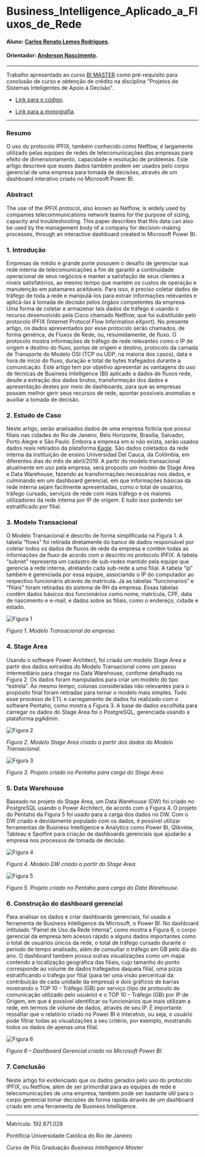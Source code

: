 # Business_Intelligence_Aplicado_a_Fluxos_de_Rede

#### Aluno: [Carlos Renato Lemos Rodrigues](https://github.com/carlosrenatolr).
#### Orientador: [Anderson Nascimento](https://github.com/insightds).

---

Trabalho apresentado ao curso [BI MASTER](https://ica.puc-rio.ai/bi-master) como pré-requisito para conclusão de curso e obtenção de crédito na disciplina "Projetos de Sistemas Inteligentes de Apoio à Decisão".

- [Link para o código](https://github.com/carlosrenatolr/Business-Intelligence-aplicado-a-Fluxos-de-Rede).

- [Link para a monografia](Business%20Intelligence%20aplicado%20a%20Fluxos%20de%20Rede.docx).

---

### Resumo

O uso do protocolo IPFIX, também conhecido como Netflow, é largamente utilizado pelas equipes de redes de telecomunicações das empresas para efeito de dimensionamento, capacidade e resolução de problemas. Este artigo descreve que esses dados também podem ser usados pelo corpo gerencial de uma empresa para tomada de decisões, através de um dashboard interativo criado no Microsoft Power BI.

### Abstract

The use of the IPFIX protocol, also known as Netflow, is widely used by companies telecommunications network teams for the purpose of sizing, capacity and troubleshooting. This paper describes that this data can also be used by the management body of a company for decision-making processes, through an interactive dashboard created in Microsoft Power BI.

### 1. Introdução

Empresas de médio e grande porte possuem o desafio de gerenciar sua rede interna de telecomunicações a fim de garantir a continuidade operacional de seus negócios e manter a satisfação de seus clientes a níveis satisfatórios, ao mesmo tempo que mantém os custos de operação e manutenção em patamares aceitáveis. Para isso, é preciso coletar dados de tráfego de toda a rede e manipulá-los para extrair informações relevantes e aplicá-las à tomada de decisão pelos órgãos competentes da empresa.
Uma forma de coletar e armazenar tais dados de tráfego é usando o recurso desenvolvido pela Cisco chamado Netflow, que foi substituído pelo protocolo IPFIX (Internet Protocol Flow Information eXport). No presente artigo, os dados apresentados por esse protocolo serão chamados, de forma genérica, de Fluxos de Rede, ou, resumidamente, de fluxo. O protocolo mostra informações de tráfego de rede relevantes como o IP de origem e destino do fluxo, portas de origem e destino, protocolo da camada de Transporte do Modelo OSI (TCP ou UDP, na maioria dos casos), data e hora de início do fluxo, duração e total de bytes trafegados durante a comunicação.
Este artigo tem por objetivo apresentar as vantagens do uso de técnicas de Business Intelligence (BI) aplicado a dados de fluxos rede, desde a extração dos dados brutos, transformação dos dados e apresentação destes por meio de dashboards, para que as empresas possam melhor gerir seus recursos de rede, apontar possíveis anomalias e auxiliar a tomada de decisão.

### 2. Estudo de Caso

Neste artigo, serão analisados dados de uma empresa fictícia que possui filiais nas cidades do Rio de Janeiro, Belo Horizonte, Brasília, Salvador, Porto Alegre e São Paulo. Embora a empresa em si não exista, serão usados dados reais retirados da plataforma [Kagle](https://www.kaggle.com/jsrojas/labeled-network-traffic-flows-114-applications). São dados coletados da rede interna da instituição de ensino Universidad Del Cauca, da Colômbia, em diferentes dias do mês de abril/2019.
A partir do modelo transacional atualmente em uso pela empresa, será proposto um modelo de Stage Area e Data Warehouse, fazendo as transformações necessárias nos dados, e culminando em um dashboard gerencial, em que informações básicas da rede interna sejam facilmente apresentadas, como o total de usuários, tráfego cursado, serviços de rede com mais tráfego e os maiores utilizadores da rede interna por IP de origem. E tudo isso podendo ser estratificado por filial.

### 3. Modelo Transacional

O Modelo Transacional é descrito de forma simplificada na Figura 1. A tabela “flows” foi retirada diretamente do banco de dados responsável por coletar todos os dados de fluxos de rede da empresa e contém todas as informações de fluxo de acordo com o descrito no protocolo IPFIX. A tabela “subnet” representa um cadastro de sub-redes mantido pela equipe que gerencia a rede interna, atrelando cada sub-rede a uma filial. A tabela “ip” também é gerenciada por essa equipe, associando o IP do computador ao respectivo funcionário através da matrícula. Já as tabelas “funcionarios” e “filiais” foram retiradas do sistema de RH da empresa. Essas tabelas contêm dados básicos dos funcionários como nome, matrícula, CPF, data de nascimento e e-mail, e dados sobre as filiais, como o endereço, cidade e estado.

![Figura 1](modelo_transacional.png)

*Figura 1. Modelo Transacional da empresa.*

### 4. Stage Area

Usando o software Power Architect, foi criado um modelo Stage Area a partir dos dados extraídos do Modelo Transacional como um passo intermediário para chegar no Data Warehouse, confome detalhado na Figura 2. Os dados foram manipulados para criar um modelo do tipo “estrela”. Ao mesmo tempo, colunas consideradas não relevantes para o propósito final foram retiradas para tornar o modelo mais simples. Todo esse processo de ETL e carregamento de dados foi realizado com o software Pentaho, como mostra a Figura 3. A base de dados escolhida para carregar os dados do Stage Area foi o PostgreSQL, gerenciada usando a plataforma pgAdmin.

![Figura 2](modelo_st.png)

*Figura 2. Modelo Stage Area criado a partir dos dados do Modelo Transacional.*

![Figura 3](projeto_pdi_st.png)

*Figura 3. Projeto criado no Pentaho para carga do Stage Area*

### 5. Data Warehouse

Baseado no projeto do Stage Area, um Data Warehouse (DW) foi criado no PostgreSQL usando o Power Architect, de acordo com a Figura 4. O projeto do Pentaho da Figura 5 foi usado para a carga dos dados no DW.
Com o DW criado e devidamente populado com os dados, é possível utilizar ferramentas de Business Intelligence e Analytics como Power BI, Qlikview, Tableau e Spotfire para criação de dashboards gerenciais que ajudarão a empresa nos processos de tomada de decisão.

![Figura 4](modelo_dw.png)

*Figura 4. Modelo DW criado a partir do Stage Area.*

![Figura 5](projeto_pdi_dw.png)

*Figura 5. Projeto criado no Pentaho para carga do Data Warehouse.*

### 6. Construção do dashboard gerencial

Para analisar os dados e criar dashboards gerenciais, foi usada a ferramenta de Business Intelligence da Microsoft, o Power BI.
No dashboard intitulado “Painel de Uso da Rede Interna”, como mostra a Figura 6, o corpo gerencial da empresa tem acesso rápido a alguns dados importantes como o total de usuários únicos da rede, o total de tráfego cursado durante o período de tempo analisado, além de consultar o tráfego em GB pelo dia do ano. O dashboard também possui outras visualizações como um mapa contendo a localização geográfica das filiais, cujo tamanho do ponto corresponde ao volume de dados trafegados daquela filial, uma pizza estratificando o tráfego por filial (para ter uma visão percentual da contribuição de cada unidade da empresa) e dois gráficos de barras mostrando o TOP 10  - Tráfego (GB) por serviço (tipo de protocolo de comunicação utilizado pelo usuário) e o TOP 10 – Tráfego (GB) por IP de Origem, em que é possível identificar os funcionários que mais utilizam a rede, em termos de volume de dados, através de seu IP. É importante ressaltar que o relatório criado no Power BI é interativo, ou seja, o usuário pode filtrar todas as visualizações a seu critério, por exemplo, mostrando todos os dados de apenas uma filial.

![Figura 6](dashboard_pbi.png)

*Figura 6 – Dashboard Gerencial criado no Microsoft Power BI.*

### 7. Conclusão

Neste artigo foi evidenciado que os dados gerados pelo uso do protocolo IPFIX, ou Netflow, além de ser primordial para as equipes de rede e telecomunicações de uma empresa, também pode ser bastante útil para o corpo gerencial tomar decisões de forma rápida através de um dashboard criado em uma ferramenta de Business Intelligence.

---

Matrícula: 192.671.028

Pontifícia Universidade Católica do Rio de Janeiro

Curso de Pós Graduação *Business Intelligence Master*
